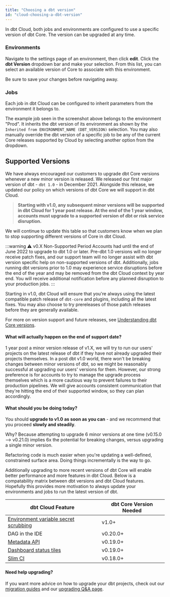 ```yaml
---
title: "Choosing a dbt version"
id: "cloud-choosing-a-dbt-version"
---
```


In dbt Cloud, both jobs and environments are configured to use a specific version of dbt Core. The version can be upgraded at any time.

### Environments

Navigate to the settings page of an environment, then click **edit**. Click the **dbt Version** dropdown bar and make your selection. From this list, you can select an available version of Core to associate with this environment.

<Lightbox src="/img/docs/dbt-cloud/cloud-configuring-dbt-cloud/choosing-dbt-version/Environment-settings.png" title="Settings of a dbt Cloud environment"/>

Be sure to save your changes before navigating away.

### Jobs

Each job in dbt Cloud can be configured to inherit parameters from the environment it belongs to.

<Lightbox src="/img/docs/dbt-cloud/cloud-configuring-dbt-cloud/choosing-dbt-version/job-settings.png" title="Settings of a dbt Cloud job"/>

The example job seen in the screenshot above belongs to the environment "Prod". It inherits the dbt version of its environment as shown by the `Inherited from ENVIRONMENT_NAME (DBT_VERSION)` selection. You may also manually override the dbt version of a specific job to be any of the current Core releases supported by Cloud by selecting another option from the dropdown.

## Supported Versions

We have always encouraged our customers to upgrade dbt Core versions whenever a new minor version is released. We released our first major version of dbt - `dbt 1.0` - in December 2021. Alongside this release, we updated our policy on which versions of dbt Core we will support in dbt Cloud.



 > **Starting with v1.0, any subsequent minor versions will be supported in dbt Cloud for 1 year post release. At the end of the 1 year window, accounts must upgrade to a supported version of dbt or risk service disruption.**

We will continue to update this table so that customers know when we plan to stop supporting different versions of Core in dbt Cloud.

<Snippet src="core-versions-table" />


:::warning ⚠️ v0.X Non-Supported Period
 Accounts had until the end of June 2022 to upgrade to dbt 1.0 or later. Pre-dbt 1.0 versions will no longer receive patch fixes, and our support team will no longer assist with dbt version specific help on non-supported versions of dbt. Additionally, jobs running dbt versions prior to 1.0 may experience service disruptions before the end of the year and may be removed from the dbt Cloud context by year end. You will receive additional notification before any planned disruption to your production jobs.
:::

Starting in v1.0, dbt Cloud will ensure that you're always using the latest compatible patch release of `dbt-core` and plugins, including all the latest fixes. You may also choose to try prereleases of those patch releases before they are generally available. 

<!--- TODO: Include language to reflect:
  - notifying users when new minor versions are available
  - notifying users when using a minor version that is nearing the end of its critical support period
  - auto-upgrading users to the subsequent minor version when critical support ends
--->

For more on version support and future releases, see [Understanding dbt Core versions](core-versions).

#### What will actually happen on the end of support date?

1 year post a minor version release of v1.X, we will try to run our users' projects on the latest release of dbt if they have not already upgraded their projects themselves. In a post dbt v1.0 world, there won't be breaking changes between minor versions of dbt, so we might be reasonably successful at upgrading our users' versions for them. However, our strong preference is for accounts to try to manage the upgrade process themselves which is a more cautious way to prevent failures to their production pipelines. We will give accounts consistent communication that they're hitting the end of their supported window, so they can plan accordingly. 

#### What should you be doing today?

You should **upgrade to v1.0 as soon as you can** - and we recommend that you proceed **slowly and steadily**.

Why? Because attempting to upgrade 6 minor versions at one time (v0.15.0 —> v0.21.0) implies 6x the potential for breaking changes, versus upgrading a single minor version. 

Refactoring code is much easier when you're updating a well-defined, constrained surface area. Doing things incrementally is the way to go.

Additionally upgrading to more recent versions of dbt Core will enable better performance and more features in dbt Cloud. Below is a compatability matrix between dbt versions and dbt Cloud features. Hopefully this provides more motivation to always update your environments and jobs to run the latest version of dbt.



| dbt Cloud Feature | dbt Core Version Needed |
| ------------- | -------------- |
| [Environment variable secret scrubbing](/docs/dbt-cloud/using-dbt-cloud/cloud-environment-variables#handling-secrets)| v1.0+ |
| DAG in the IDE | v0.20.0+|
| [Metadata API](/docs/dbt-cloud/dbt-cloud-api/metadata/metadata-overview.md) |v0.19.0+|
| [Dashboard status tiles](/docs/dbt-cloud/using-dbt-cloud/cloud-dashboard-status-tiles) | v0.19.0+ |
| [Slim CI](/docs/dbt-cloud/using-dbt-cloud/cloud-enabling-continuous-integration-with-github#slim-ci) | v0.18.0+ |

#### Need help upgrading?

If you want more advice on how to upgrade your dbt projects, check out our [migration guides](/guides/migration/versions/) and our [upgrading Q&A page](docs/dbt-cloud/cloud-configuring-dbt-cloud/cloud-upgrading-dbt-versions).
